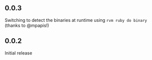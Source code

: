 ## 0.0.3
Switching to detect the binaries at runtime using `rvm ruby do binary` (thanks to @mpapis!)

## 0.0.2

Initial release